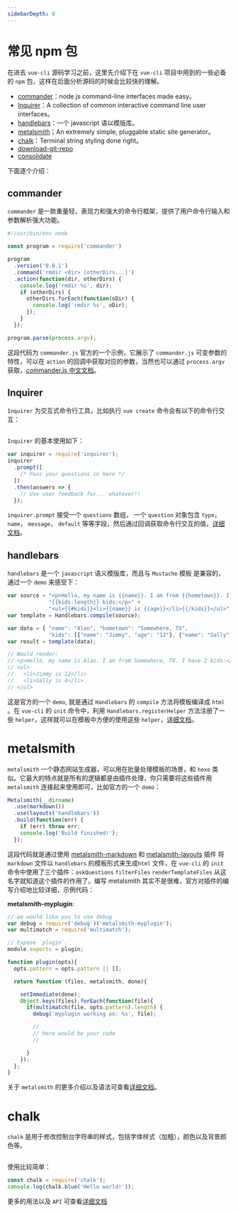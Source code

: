 ```yaml
---
sidebarDepth: 0
---
```


# 常见 npm 包

在进去 `vue-cli` 源码学习之前，这里先介绍下在 `vue-cli` 项目中用到的一些必备的 `npm` 包，这样在后面分析源码的时候会比较快的理解。
* [commander](https://github.com/tj/commander.js)：node.js command-line interfaces made easy。
* [Inquirer](https://github.com/SBoudrias/Inquirer.js)：A collection of common interactive command line user interfaces。
* [handlebars](https://github.com/wycats/handlebars.js)：一个 javascript 语以模版库。
* [metalsmith](https://github.com/segmentio/metalsmith)；An extremely simple, pluggable static site generator。
* [chalk](https://github.com/chalk/chalk)：Terminal string styling done right。
* [download-git-repo](https://github.com/flipxfx/download-git-repo)
* [consolidate](https://github.com/tj/consolidate.js)

下面逐个介绍：

## commander

`commander` 是一款重量轻，表现力和强大的命令行框架，提供了用户命令行输入和参数解析强大功能。

``` javascript
#!/usr/bin/env node

const program = require('commander')

program
  .version('0.0.1')
  .command('rmdir <dir> [otherDirs...]')
  .action(function(dir, otherDirs) {
    console.log('rmdir %s', dir);
    if (otherDirs) {
      otherDirs.forEach(function(oDir) {
        console.log('rmdir %s', oDir);
      });
    }
  });

program.parse(process.argv);
```
这段代码为 `commander.js` 官方的一个示例，它展示了 `commander.js` 可变参数的特性，可以在 `action` 的回调中获取对应的参数，当然也可以通过 `process.argv` 获取，[commander.js 中文文档](https://github.com/tj/commander.js/blob/master/Readme_zh-CN.md)。

## Inquirer
`Inquirer` 为交互式命令行工具，比如执行 `vue create` 命令会有以下的命令行交互：

<img :src="$withBase('/assets/install-img01.png')">

`Inquirer` 的基本使用如下：

``` javascript
var inquirer = require('inquirer');
inquirer
  .prompt([
    /* Pass your questions in here */
  ])
  .then(answers => {
    // Use user feedback for... whatever!!
  });
```
`inquirer.prompt` 接受一个 `questions` 数组， 一个 `question` 对象包含 `type`，`name`， `message`， `default` 等等字段，然后通过回调获取命令行交互的值，[详细文档](https://github.com/SBoudrias/Inquirer.js)。


## handlebars
`handlebars` 是一个 `javascript` 语义模版库，而且与 `Mustache` 模板 是兼容的，通过一个 `demo` 来感受下：

``` javascript
var source = "<p>Hello, my name is {{name}}. I am from {{hometown}}. I have " +
             "{{kids.length}} kids:</p>" +
             "<ul>{{#kids}}<li>{{name}} is {{age}}</li>{{/kids}}</ul>";
var template = Handlebars.compile(source);

var data = { "name": "Alan", "hometown": "Somewhere, TX",
             "kids": [{"name": "Jimmy", "age": "12"}, {"name": "Sally", "age": "4"}]};
var result = template(data);

// Would render:
// <p>Hello, my name is Alan. I am from Somewhere, TX. I have 2 kids:</p>
// <ul>
//   <li>Jimmy is 12</li>
//   <li>Sally is 4</li>
// </ul>
```
这是官方的一个 `demo`, 就是通过 `Handlebars` 的 `compile` 方法将模板编译成 `html` 。在 `vue-cli` 的 `init` 命令中，利用 `Handlebars.registerHelper` 方法注册了一些 `helper`，这样就可以在模板中方便的使用这些 `helper`，[详细文档](https://handlebarsjs.com/)。

# metalsmith
`metalsmith` 一个静态网站生成器，可以用在批量处理模板的场景，和 `hexo` 类似。它最大的特点就是所有的逻辑都是由插件处理，你只需要将这些插件用 `metalsmith` 连接起来使用即可，比如官方的一个 `demo`：

``` javascript
Metalsmith(__dirname)
  .use(markdown())
  .use(layouts('handlebars'))
  .build(function(err) {
    if (err) throw err;
    console.log('Build finished!');
  });
```
这段代码就是通过使用 [metalsmith-markdown](https://github.com/segmentio/metalsmith-markdown) 和 [metalsmith-layouts](https://github.com/metalsmith/metalsmith-layouts) 插件 将 `markdown` 文件以 `handlebars` 的模板形式来生成`html` 文件，在 `vue-cli` 的 `init` 命令中使用了三个插件：`askQuestions` `filterFiles` `renderTemplateFiles` 从这名字就知道这个插件的作用了。编写 metalsmith 其实不是很难，官方对插件的编写介绍地比较详细，示例代码：

**metalsmith-myplugin**:

``` javascript
// we would like you to use debug
var debug = require('debug')('metalsmith-myplugin');
var multimatch = require('multimatch');

// Expose `plugin`.
module.exports = plugin;

function plugin(opts){
  opts.pattern = opts.pattern || [];

  return function (files, metalsmith, done){

    setImmediate(done);
    Object.keys(files).forEach(function(file){
      if(multimatch(file, opts.pattern).length) {
        debug('myplugin working on: %s', file);

        //
        // here would be your code
        //

      }
    });
  };
}
```
关于 `metalsmith` 的更多介绍以及语法可查看[详细文档](https://metalsmith.io/)。

# chalk

`chalk` 是用于修改控制台字符串的样式，包括字体样式（加粗），颜色以及背景颜色等。

<img :src="$withBase('/assets/install-img02.png')">

使用比较简单：

``` javascript
const chalk = require('chalk');
console.log(chalk.blue('Hello world!'));
```
更多的用法以及 `API` 可查看[详细文档](https://github.com/chalk/chalk)
